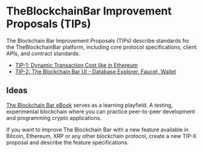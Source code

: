 # TheBlockchainBar Improvement Proposals (TIPs)

The Blockchain Bar Improvement Proposals (TIPs) describe standards for the TheBlockchainBar platform, including core protocol specifications, client APIs, and contract standards.

- [TIP-1: Dynamic Transaction Cost like in Ethereum](./TIP-1.md)
- [TIP-2: The Blockchain Bar UI - Database Explorer, Faucet, Wallet](./TIP-2.md)

## Ideas
[The Blockchain Bar eBook](https://web3coach.gumroad.com/l/build-a-blockchain-from-scratch-in-go) serves as a learning playfield. A testing, experimental blockchain where you can practice peer-to-peer development and programming crypto applications.

If you want to improve The Blockchain Bar with a new feature available in Bitcoin, Ethereum, XRP or any other blockchain protocol, create a new TIP-X proposal and describe the feature specifications.